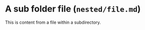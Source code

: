<!-- ##@@ FeatureDoc @@## -->

# A sub folder file (`nested/file.md`)

This is content from a file within a subdirectory.
